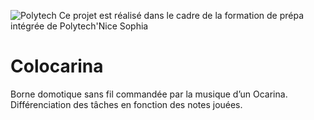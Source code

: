 ![Polytech](https://camo.githubusercontent.com/2fe98f1f93a495607acfac1a6b62cb1d4affdbca/687474703a2f2f7777772e706f6c79746563686e6963652e66722f6a616869612f6a73702f6a616869612f74656d706c617465732f696e632f696d672f706f6c79746563685f6e6963652d736f706869612e706e67)
Ce projet est réalisé dans le cadre de la formation de prépa intégrée de Polytech'Nice Sophia

# Colocarina
Borne domotique sans fil commandée par la musique d’un Ocarina. Différenciation des tâches en fonction des notes jouées.

